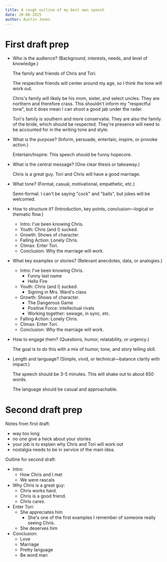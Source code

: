 ```yaml
---
title: A rough outline of my best man speech
date: 10-08-2025
author: Austin Jones
---
```


# First draft prep

- Who is the audience? (Background, interests, needs, and level of knowledge.)

    The family and friends of Chris and Tori.

    The respective friends will center around my age, so I think the tone will work out.

    Chris's family will likely be his mom, sister, and select uncles.
    They are northern and therefore crass.
    This shouldn't inform my "respectful tone", but it does mean I can shoot a good jab under the radar.

    Tori's family is southern and more conservatie.
    They are also the family of the bride, which should be respected.
    They're presence will need to be accounted for in the writing tone and style.

- What is the purpose? (Inform, persuade, entertain, inspire, or provoke action.)

    Entertain/Inspire: This speech should be funny hopecore.

- What is the central message? (One clear thesis or takeaway.)

    Chris is a great guy. Tori and Chris will have a good marriage.

- What tone? (Formal, casual, motivational, empathetic, etc.)

    Semi-formal.
    I can't be saying "cock" and "balls", but jokes will be welcomed.

- How to structure it? (Introduction, key points, conclusion—logical or thematic flow.)
    + Intro: I've been knowing Chris.
    + Youth: Chris (and I) sucked.
    + Growth: Shows of character.
    + Falling Action: Lonely Chris.
    + Climax: Enter Tori.
    + Conclusion: Why the marriage will work.

- What key examples or stories? (Relevant anecdotes, data, or analogies.)
    + Intro: I've been knowing Chris.
        * Funny last name
        * Hello Fire
    + Youth: Chris (and I) sucked.
        * Signing in Mrs. Ward's class
    + Growth: Shows of character.
        * The Dangerous Game
        * Positive Force: intellectual rivals
        * Working together: sewage, in sync, etc.
    + Falling Action: Lonely Chris.
    + Climax: Enter Tori.
    + Conclusion: Why the marriage will work.

- How to engage them? (Questions, humor, relatability, or urgency.)

    The goal is to do this with a mix of humor, tone, and story telling skill.

- Length and language? (Simple, vivid, or technical—balance clarity with impact.)

    The speech should be 3-5 minutes.
    This will shake out to about 650 words.

    The language should be casual and approachable.

# Second draft prep

Notes from first draft:
- way too long
- no one give a heck about your stories
- your job is to explain why Chris and Tori will work out
- nostalgia needs to be in service of the main idea.

Outline for second draft:

- Intro:
    + How Chris and I met
    + We were rascals
- Why Chris is a great guy:
    + Chris works hard.
    + Chris is a good friend.
    + Chris cares.
- Enter Tori:
    + She appreciates him
        * She's one of the first examples I remember of someone really seeing Chris.
    + She deserves him
- Conclusion:
    + Love
    + Marriage
    + Pretty language
    + Be word man


